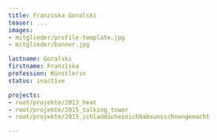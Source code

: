 ```yaml
---
title: Franziska Goralski
teaser: ...
images:
- mitglieder/profile-template.jpg
- mitglieder/banner.jpg

lastname: Goralski
firstname: Franziska
profession: Künstlerin
status: inactive

projects:
- root/projekte/2013_heat
- root/projekte/2015_talking_tower
- root/projekte/2015_ichladdicheinichhabsunsschoengemacht

---
```



